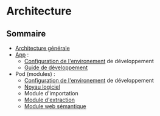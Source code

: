 # Architecture 

## Sommaire

- [Architecture générale](./general_architecture_fr.md)
- [App](./app/index_fr.md) :
  * [Configuration de l'environement](./app/setup_fr.md) de développement
  * [Guide de développement](./app/developer_guide_fr.md)
- Pod (modules) :
  * [Configuration de l'environement](./core/setup_fr.md) de développement
  * [Noyau logiciel](./core/index_fr.md)
  * Module d'importation
  * [Module d'extraction](./extraction/index_fr.md)
  * [Module web sémantique](./rdf/index_fr.md)